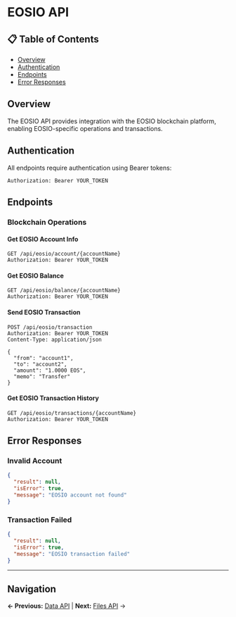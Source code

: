 # EOSIO API

## 📋 **Table of Contents**

- [Overview](#overview)
- [Authentication](#authentication)
- [Endpoints](#endpoints)
- [Error Responses](#error-responses)

## Overview

The EOSIO API provides integration with the EOSIO blockchain platform, enabling EOSIO-specific operations and transactions.

## Authentication

All endpoints require authentication using Bearer tokens:

```http
Authorization: Bearer YOUR_TOKEN
```

## Endpoints

### Blockchain Operations

#### Get EOSIO Account Info
```http
GET /api/eosio/account/{accountName}
Authorization: Bearer YOUR_TOKEN
```

#### Get EOSIO Balance
```http
GET /api/eosio/balance/{accountName}
Authorization: Bearer YOUR_TOKEN
```

#### Send EOSIO Transaction
```http
POST /api/eosio/transaction
Authorization: Bearer YOUR_TOKEN
Content-Type: application/json

{
  "from": "account1",
  "to": "account2",
  "amount": "1.0000 EOS",
  "memo": "Transfer"
}
```

#### Get EOSIO Transaction History
```http
GET /api/eosio/transactions/{accountName}
Authorization: Bearer YOUR_TOKEN
```

## Error Responses

### Invalid Account
```json
{
  "result": null,
  "isError": true,
  "message": "EOSIO account not found"
}
```

### Transaction Failed
```json
{
  "result": null,
  "isError": true,
  "message": "EOSIO transaction failed"
}
```

---

## Navigation

**← Previous:** [Data API](Data-API.md) | **Next:** [Files API](Files-API.md) →
